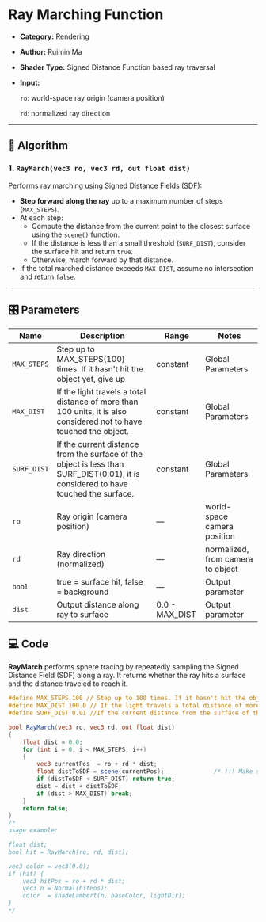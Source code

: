 # Ray Marching Function

- **Category:** Rendering

- **Author:** Ruimin Ma

- **Shader Type:** Signed Distance Function based ray traversal

- **Input:** 

  `ro`: world-space ray origin (camera position)

  `rd`: normalized ray direction

---

## 🧠 Algorithm

### 1. `RayMarch(vec3 ro, vec3 rd, out float dist)`
Performs ray marching using Signed Distance Fields (SDF):

- **Step forward along the ray** up to a maximum number of steps (`MAX_STEPS`).
- At each step:
  - Compute the distance from the current point to the closest surface using the `scene()` function.
  - If the distance is less than a small threshold (`SURF_DIST`), consider the surface hit and return `true`.
  - Otherwise, march forward by that distance.
- If the total marched distance exceeds `MAX_DIST`, assume no intersection and return `false`.

---

 ## 🎛️ Parameters

| Name | Description          | Range | Notes |
|------|-------------------|-------|-------|
| `MAX_STEPS` | Step up to MAX_STEPS(100) times. If it hasn't hit the object yet, give up | constant       | Global Parameters                 |
| `MAX_DIST`  | If the light travels a total distance of more than 100 units, it is also considered not to have touched the object. | constant       | Global Parameters                 |
| `SURF_DIST` | If the current distance from the surface of the object is less than SURF_DIST(0.01), it is considered to have touched the surface. | constant       | Global Parameters                 |
| `ro`        | Ray origin (camera position)                                 | —              | world-space camera position       |
| `rd` | Ray direction (normalized) | — | normalized, from camera to object |
| `bool` | true  = surface hit, false = background | — | Output parameter |
| `dist` | Output distance along ray to surface | 0.0 - MAX_DIST | Output parameter |



## 💻 Code
**RayMarch** performs sphere tracing by repeatedly sampling the Signed Distance Field (SDF) along a ray. It returns whether the ray hits a surface and the distance traveled to reach it.

```glsl
#define MAX_STEPS 100 // Step up to 100 times. If it hasn't hit the object yet, give up
#define MAX_DIST 100.0 // If the light travels a total distance of more than 100 units, it is also considered not to have touched the object.
#define SURF_DIST 0.01 //If the current distance from the surface of the object is less than 0.01, it is considered to have touched the surface.

bool RayMarch(vec3 ro, vec3 rd, out float dist) 
{
    float dist = 0.0;                       
    for (int i = 0; i < MAX_STEPS; i++) 
    { 
        vec3 currentPos  = ro + rd * dist;           
        float distToSDF = scene(currentPos);              /* !!! Make sure the SDF for your object is provided through a global function named scene !!! */                         
        if (distToSDF < SURF_DIST) return true;
        dist = dist + distToSDF;
        if (dist > MAX_DIST) break;
    }
    return false;                            
}
/*
usage example:

float dist;
bool hit = RayMarch(ro, rd, dist);

vec3 color = vec3(0.0);
if (hit) {
    vec3 hitPos = ro + rd * dist;
    vec3 n = Normal(hitPos);
    color  = shadeLambert(n, baseColor, lightDir);
}
*/
```